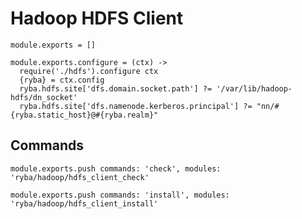 
# Hadoop HDFS Client

    module.exports = []

    module.exports.configure = (ctx) ->
      require('./hdfs').configure ctx
      {ryba} = ctx.config
      ryba.hdfs.site['dfs.domain.socket.path'] ?= '/var/lib/hadoop-hdfs/dn_socket'
      ryba.hdfs.site['dfs.namenode.kerberos.principal'] ?= "nn/#{ryba.static_host}@#{ryba.realm}"

## Commands

    module.exports.push commands: 'check', modules: 'ryba/hadoop/hdfs_client_check'

    module.exports.push commands: 'install', modules: 'ryba/hadoop/hdfs_client_install'
